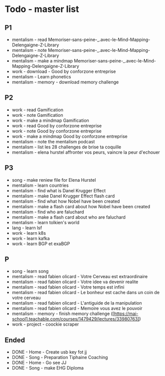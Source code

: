 # Todo - master list

## P1

- mentalism - read Memoriser-sans-peine-_.avec-le-Mind-Mapping-Delengaigne-Z-Library
- mentalism - note Memoriser-sans-peine-_.avec-le-Mind-Mapping-Delengaigne-Z-Library
- mentalism - make a mindmap Memoriser-sans-peine-_.avec-le-Mind-Mapping-Delengaigne-Z-Library
- work - download - Good by conforzone entreprise
- mentalism - Learn phonetics
- mentalism - memory - download memory challenge

## P2

- work - read Gamification
- work - note Gamification
- work - make a mindmap Gamification
- work - read Good by conforzone entreprise
- work - note Good by conforzone entreprise
- work - make a mindmap Good by conforzone entreprise
- mentalism - note the mentalism podcast
- mentalism - list les 28 challenges de brise ta coquille
- mentalism - elena hurstel affronter vos peurs, vaincre la peur d'echouer

## P3

- song - make reniew file for Elena Hurstel
- mentalism - learn countries
- mentalism - find what is Danel Krugger Effect
- mentalism - make Danel Krugger Effect flash card
- mentalism - find what how Nobel have been created
- mentalism - make a flash card about how Nobel have been created
- mentalism - find who are faluchard
- mentalism - make a flash card about who are faluchard
- mentalism - learn tolkien's world
- lang - learn lsf
- work - learn k8s
- work - learn kafka
- work - learn BGP et exaBGP

## P

- song - learn song
- mentalism - read fabien olicard - Votre Cerveau est extraordinaire
- mentalism - read fabien olicard - Votre idee va devenir realite
- mentalism - read fabien olicard - Votre temps est infini
- mentalism - read fabien olicard - Le bonheur est cache dans un coin de votre cerveau
- mentalism - read fabien olicard - L'antiguide de la manipulation
- mentalism - read fabien olicard - Memoire vous avez le pouvoir
- mentalism - memory - finish memory challenge ([https://mai-school1.teachable.com/courses/1479429/lectures/33980763])
- work - project - coockie scraper

## Ended

- DONE - Home - Create usb key fot jj
- DONE - Song - Preparation Tiphaine Coaching
- DONE - Home - Go see JJ
- DONE - Song - make EHG Diploma
